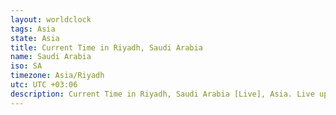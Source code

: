 ```yaml
---
layout: worldclock
tags: Asia
state: Asia
title: Current Time in Riyadh, Saudi Arabia
name: Saudi Arabia
iso: SA
timezone: Asia/Riyadh
utc: UTC +03:06
description: Current Time in Riyadh, Saudi Arabia [Live], Asia. Live update now time in Riyadh, timezone Asia/Riyadh, UTC +03:06, Country ISO code & Current Local Time.
---
```


